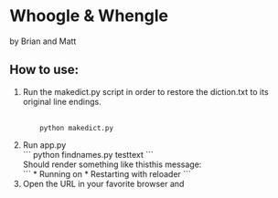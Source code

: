<h1> Whoogle & Whengle </h1>
by Brian and Matt 

<h2>How to use:</h2> 

<ol> 
<li>
Run the makedict.py script in order to restore the diction.txt to its original line endings. 
</li>
<br>

```
    python makedict.py
```

<li> Run app.py
<br> 
```
    python findnames.py testtext
```
<br>
Should render something like thisthis message:
<br>
```
 * Running on <url>
 * Restarting with reloader
```
<br>
</li>
<li>
Open the URL in your favorite browser and 
</li>
</ol>


